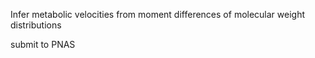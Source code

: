 Infer metabolic velocities from moment differences of molecular weight distributions

submit to PNAS


